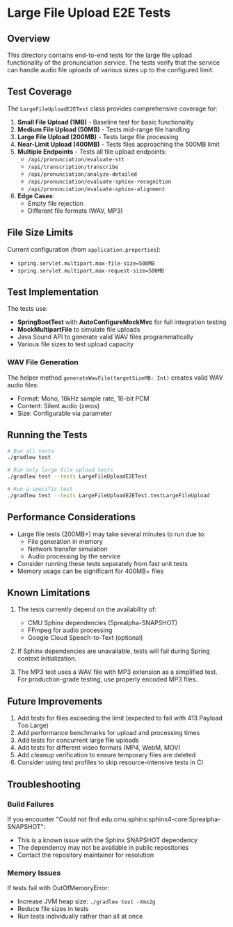# Large File Upload E2E Tests

## Overview

This directory contains end-to-end tests for the large file upload functionality of the pronunciation service. The tests verify that the service can handle audio file uploads of various sizes up to the configured limit.

## Test Coverage

The `LargeFileUploadE2ETest` class provides comprehensive coverage for:

1. **Small File Upload (1MB)** - Baseline test for basic functionality
2. **Medium File Upload (50MB)** - Tests mid-range file handling
3. **Large File Upload (200MB)** - Tests large file processing
4. **Near-Limit Upload (400MB)** - Tests files approaching the 500MB limit
5. **Multiple Endpoints** - Tests all file upload endpoints:
   - `/api/pronunciation/evaluate-stt`
   - `/api/transcription/transcribe`
   - `/api/pronunciation/analyze-detailed`
   - `/api/pronunciation/evaluate-sphinx-recognition`
   - `/api/pronunciation/evaluate-sphinx-alignment`
6. **Edge Cases**:
   - Empty file rejection
   - Different file formats (WAV, MP3)

## File Size Limits

Current configuration (from `application.properties`):
- `spring.servlet.multipart.max-file-size=500MB`
- `spring.servlet.multipart.max-request-size=500MB`

## Test Implementation

The tests use:
- **SpringBootTest** with **AutoConfigureMockMvc** for full integration testing
- **MockMultipartFile** to simulate file uploads
- Java Sound API to generate valid WAV files programmatically
- Various file sizes to test upload capacity

### WAV File Generation

The helper method `generateWavFile(targetSizeMB: Int)` creates valid WAV audio files:
- Format: Mono, 16kHz sample rate, 16-bit PCM
- Content: Silent audio (zeros)
- Size: Configurable via parameter

## Running the Tests

```bash
# Run all tests
./gradlew test

# Run only large file upload tests
./gradlew test --tests LargeFileUploadE2ETest

# Run a specific test
./gradlew test --tests LargeFileUploadE2ETest.testLargeFileUpload
```

## Performance Considerations

- Large file tests (200MB+) may take several minutes to run due to:
  - File generation in memory
  - Network transfer simulation
  - Audio processing by the service
- Consider running these tests separately from fast unit tests
- Memory usage can be significant for 400MB+ files

## Known Limitations

1. The tests currently depend on the availability of:
   - CMU Sphinx dependencies (5prealpha-SNAPSHOT)
   - FFmpeg for audio processing
   - Google Cloud Speech-to-Text (optional)

2. If Sphinx dependencies are unavailable, tests will fail during Spring context initialization.

3. The MP3 test uses a WAV file with MP3 extension as a simplified test. For production-grade testing, use properly encoded MP3 files.

## Future Improvements

1. Add tests for files exceeding the limit (expected to fail with 413 Payload Too Large)
2. Add performance benchmarks for upload and processing times
3. Add tests for concurrent large file uploads
4. Add tests for different video formats (MP4, WebM, MOV)
5. Add cleanup verification to ensure temporary files are deleted
6. Consider using test profiles to skip resource-intensive tests in CI

## Troubleshooting

### Build Failures

If you encounter "Could not find edu.cmu.sphinx:sphinx4-core:5prealpha-SNAPSHOT":
- This is a known issue with the Sphinx SNAPSHOT dependency
- The dependency may not be available in public repositories
- Contact the repository maintainer for resolution

### Memory Issues

If tests fail with OutOfMemoryError:
- Increase JVM heap size: `./gradlew test -Xmx2g`
- Reduce file sizes in tests
- Run tests individually rather than all at once
